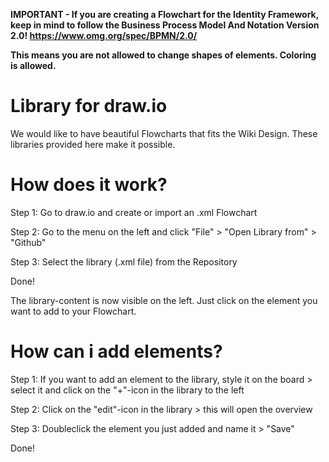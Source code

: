 **IMPORTANT - If you are creating a Flowchart for the Identity Framework, keep in mind to follow the Business Process Model And Notation Version 2.0!
https://www.omg.org/spec/BPMN/2.0/**

**This means you are not allowed to change shapes of elements. Coloring is allowed.**



# Library for draw.io

We would like to have beautiful Flowcharts that fits the Wiki Design. These libraries provided here make it possible.




# How does it work?

Step 1: Go to draw.io and create or import an .xml Flowchart

Step 2: Go to the menu on the left and click "File" > "Open Library from" > "Github"

Step 3: Select the library (.xml file) from the Repository

Done!


The library-content is now visible on the left. Just click on the element you want to add to your Flowchart.




# How can i add elements?

Step 1: If you want to add an element to the library, style it on the board > select it and click on the "+"-icon in the library to the left

Step 2: Click on the "edit"-icon in the library > this will open the overview

Step 3: Doubleclick the element you just added and name it > "Save"

Done!
